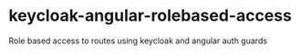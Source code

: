 # keycloak-angular-rolebased-access
Role based access to routes using keycloak and angular auth guards
